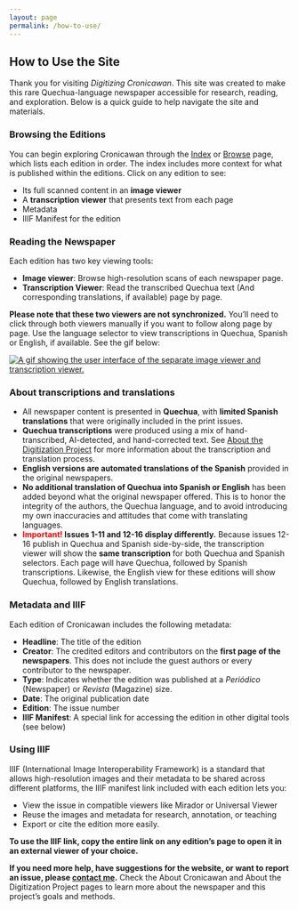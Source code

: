 ```yaml
---
layout: page
permalink: /how-to-use/
---
```

## How to Use the Site

Thank you for visiting _Digitizing Cronicawan_. This site was created to make this rare Quechua-language newspaper accessible for research, reading, and exploration. Below is a quick guide to help navigate the site and materials. 

### Browsing the Editions

You can begin exploring Cronicawan through the [Index](/cronicawan-wax/index/) or [Browse](/cronicawan-wax/browse/) page, which lists each edition in order. The index includes more context for what is published within the editions. Click on any edition to see:

- Its full scanned content in an **image viewer** 
- A **transcription viewer** that presents text from each page 
- Metadata 
- IIIF Manifest for the edition 

### Reading the Newspaper 

Each edition has two key viewing tools: 

- **Image viewer**: Browse high-resolution scans of each newspaper page.
- **Transcription Viewer**: Read the transcribed Quechua text (And corresponding translations, if available) page by page.

**Please note that these two viewers are not synchronized.** You’ll need to click through both viewers manually if you want to follow along page by page. Use the language selector to view transcriptions in Quechua, Spanish or English, if available. See the gif below:

<a href="{{ '/img/viewer-ui.gif' | absolute_url }}">
  <img src="{{ '/img/viewer-ui.gif' | absolute_url }}" alt="A gif showing the user interface of the separate image viewer and transcription viewer."/>
</a>

### About transcriptions and translations 

- All newspaper content is presented in **Quechua**, with **limited Spanish translations** that were originally included in the print issues. 
- **Quechua transcriptions** were produced using a mix of hand-transcribed, AI-detected, and hand-corrected text. See [About the Digitization Project](/cronicawan-wax/digitization-project/) for more information about the transcription and translation process. 
- **English versions are automated translations of the Spanish** provided in the original newspapers. 
- **No additional translation of Quechua into Spanish or English** has been added beyond what the original newspaper offered. This is to honor the integrity of the authors, the Quechua language, and to avoid introducing my own inaccuracies and attitudes that come with translating languages. 
- **<span style="color:red">Important!</span> Issues 1-11 and 12-16 display differently.** Because issues 12-16 publish in Quechua and Spanish side-by-side, the transcription viewer will show the **same transcription** for both Quechua and Spanish selectors. Each page will have Quechua, followed by Spanish transcriptions. Likewise, the English view for these editions will show Quechua, followed by English translations. 


### Metadata and IIIF 
Each edition of Cronicawan includes the following metadata: 
- **Headline**: The title of the edition 
- **Creator**: The credited editors and contributors on the **first page of the newspapers**. This does not include the guest authors or every contributor to the newspaper.
- **Type**: Indicates whether the edition was published at a _Periódico_ (Newspaper) or _Revista_ (Magazine) size.  
- **Date**: The original publication date 
- **Edition**: The issue number  
- **IIIF Manifest**: A special link for accessing the edition in other digital tools (see below) 

### Using IIIF 
IIIF (International Image Interoperability Framework) is a standard that allows high-resolution images and their metadata to be shared across different platforms, the IIIF manifest link included with each edition lets you: 

- View the issue in compatible viewers like Mirador or Universal Viewer 
- Reuse the images and metadata for research, annotation, or teaching
- Export or cite the edition more easily. 

**To use the IIIF link, copy the entire link on any edition’s page to open it in an external viewer of your choice.**


**If you need more help, have suggestions for the website, or want to report an issue, please [contact me](/cronicawan-wax/credits/).** Check the About Cronicawan and About the Digitization Project pages to learn more about the newspaper and this project’s goals and methods.
